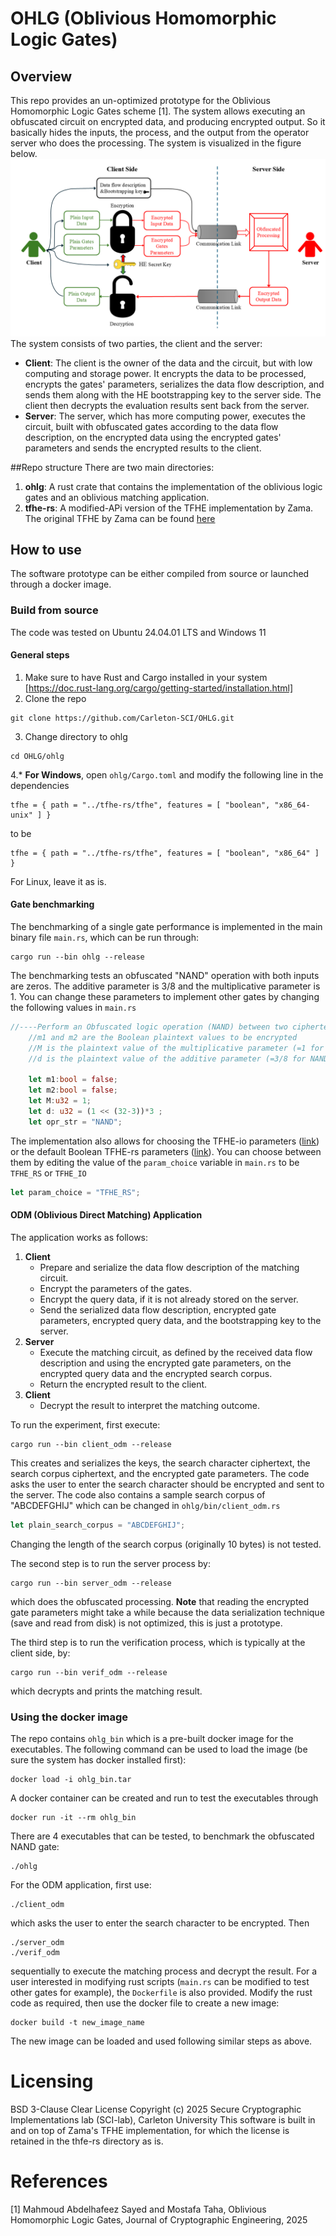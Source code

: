 # OHLG (Oblivious Homomorphic Logic Gates)
## Overview
This repo provides an un-optimized prototype for the Oblivious Homomorphic Logic Gates scheme [1]. The system allows executing an obfuscated circuit on encrypted data, and producing encrypted output. So it basically hides the inputs, the process, and the output from the operator server who does the processing. The system is visualized in the figure below.
![System Overview figure](Sys_overview.png)
The system consists of two parties, the client and the server:  
* **Client**: The client is the owner of the data and the circuit, but with low computing and storage power. It encrypts the data to be processed, encrypts the gates' parameters, serializes the data flow description, and sends them along with the HE bootstrapping key to the server side. The client then decrypts the evaluation results sent back from the server.
* **Server**: The server, which has more computing power, executes the circuit, built with obfuscated gates according to the data flow description, on the encrypted data using the encrypted gates' parameters and sends the encrypted results to the client.

##Repo structure
There are two main directories:
1. **ohlg**: A rust crate that contains the implementation of the oblivious logic gates and an oblivious matching application.
2. **tfhe-rs**: A modified-APi version of the TFHE implementation by Zama. The original TFHE by Zama can be found [here](https://github.com/zama-ai/tfhe-rs "Zama TFHE-rs")

## How to use  
The software prototype can be either compiled from source or launched through a docker image.

### Build from source
The code was tested on Ubuntu 24.04.01 LTS and Windows 11
#### General steps
1. Make sure to have Rust and Cargo installed in your system [https://doc.rust-lang.org/cargo/getting-started/installation.html]
2. Clone the repo
```
git clone https://github.com/Carleton-SCI/OHLG.git
```
3. Change directory to ohlg
```
cd OHLG/ohlg
```
4.* **For Windows**, open ```ohlg/Cargo.toml``` and modify the following line in the dependencies
```
tfhe = { path = "../tfhe-rs/tfhe", features = [ "boolean", "x86_64-unix" ] }
```
to be
```
tfhe = { path = "../tfhe-rs/tfhe", features = [ "boolean", "x86_64" ] }
```
For Linux, leave it as is.

#### Gate benchmarking
The benchmarking of a single gate performance is implemented in the main binary file ```main.rs```, which can be run through:
```
cargo run --bin ohlg --release
```
The benchmarking tests an obfuscated "NAND" operation with both inputs are zeros. The additive parameter is 3/8 and the multiplicative parameter is 1. You can change these parameters to implement other gates by changing the following values in ```main.rs```
```Rust
//----Perform an Obfuscated logic operation (NAND) between two ciphertexts----
    //m1 and m2 are the Boolean plaintext values to be encrypted
    //M is the plaintext value of the multiplicative parameter (=1 for NAND operation)
    //d is the plaintext value of the additive parameter (=3/8 for NAND operation)
    
    let m1:bool = false;
    let m2:bool = false;
    let M:u32 = 1;
    let d: u32 = (1 << (32-3))*3 ;
    let opr_str = "NAND";
```
The implementation also allows for choosing the TFHE-io parameters ([link](https://tfhe.github.io/tfhe/security_and_params.html)) or the default Boolean TFHE-rs parameters ([link](https://github.com/zama-ai/tfhe-rs)). You can choose between them by editing the value of the ```param_choice``` variable in ```main.rs``` to be ```TFHE_RS``` or ```TFHE_IO```
```Rust
let param_choice = "TFHE_RS";
```
#### ODM (Oblivious Direct Matching) Application
The application works as follows:
1. **Client**
   * Prepare and serialize the data flow description of the matching circuit.
   * Encrypt the parameters of the gates.
   * Encrypt the query data, if it is not already stored on the server.
   * Send the serialized data flow description, encrypted gate parameters, encrypted query data, and the bootstrapping key to the server.
2. **Server**
   * Execute the matching circuit, as defined by the received data flow description and using the encrypted gate parameters, on the encrypted query data and the encrypted search corpus.
   * Return the encrypted result to the client.
3. **Client**
   * Decrypt the result to interpret the matching outcome.

To run the experiment, first execute:
```
cargo run --bin client_odm --release
```
This creates and serializes the keys, the search character ciphertext, the search corpus ciphertext, and the encrypted gate parameters. The code asks the user to enter the search character should be encrypted and sent to the server. The code also contains a sample search corpus of "ABCDEFGHIJ" which can be changed in ```ohlg/bin/client_odm.rs```
```Rust
let plain_search_corpus = "ABCDEFGHIJ";
```
Changing the length of the search corpus (originally 10 bytes) is not tested.  

The second step is to run the server process by:
```
cargo run --bin server_odm --release
```
which does the obfuscated processing. **Note** that reading the encrypted gate parameters might take a while because the data serialization technique (save and read from disk) is not optimized, this is just a prototype.

The third step is to run the verification process, which is typically at the client side, by:
```
cargo run --bin verif_odm --release
```
which decrypts and prints the matching result.


### Using the docker image
The repo contains ```ohlg_bin``` which is a pre-built docker image for the executables. The following command can be used to load the image (be sure the system has docker installed first):
```
docker load -i ohlg_bin.tar
```
A docker container can be created and run to test the executables through
```
docker run -it --rm ohlg_bin
```
There are 4 executables that can be tested, to benchmark the obfuscated NAND gate:
```
./ohlg
```
For the ODM application, first use:
```
./client_odm
```
which asks the user to enter the search character to be encrypted. Then
```
./server_odm
./verif_odm
```
sequentially to execute the matching process and decrypt the result.
For a user interested in modifying rust scripts (```main.rs``` can be modified to test other gates for example), the ```Dockerfile``` is also provided. Modify the rust code as required, then use the docker file to create a new image:
```
docker build -t new_image_name
```
The new image can be loaded and used following similar steps as above.

# Licensing
BSD 3-Clause Clear License
Copyright (c) 2025 Secure Cryptographic Implementations lab (SCI-lab), Carleton University
This software is built in and on top of Zama's TFHE implementation, for which the license is retained in the thfe-rs directory as is.


# References
[1] Mahmoud Abdelhafeez Sayed and Mostafa Taha, Oblivious Homomorphic Logic Gates, Journal of Cryptographic Engineering, 2025